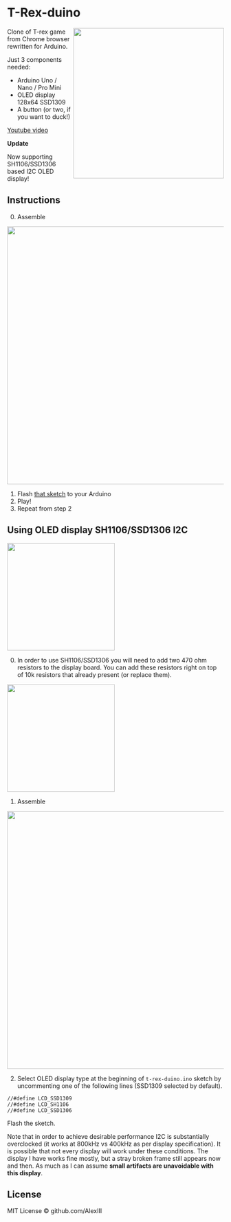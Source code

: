 # T-Rex-duino



<img width="350" align="right" src="img/t-rex-demo-3.gif" />

Clone of T-rex game from Chrome browser rewritten for Arduino.

Just 3 components needed:

- Arduino Uno / Nano / Pro Mini
- OLED display 128x64 SSD1309
- A button (or two, if you want to duck!)

[Youtube video](https://www.youtube.com/watch?v=635SnybBRD8)

**Update**

Now supporting SH1106/SSD1306 based I2C OLED display!

## Instructions

0. Assemble

<img width="600" src="img/sch.png" />

1. Flash [that sketch](https://github.com/AlexIII/t-rex-duino/releases/download/v1.1/Arduino-sketch-t-rex-duino-v1.1.zip) to your Arduino
2. Play!
3. Repeat from step 2

## Using OLED display SH1106/SSD1306 I2C

<img width="250" src="img/t-rex-demo-sh1106.gif" />

0. In order to use SH1106/SSD1306 you will need to add two 470 ohm resistors to the display board. 
You can add these resistors right on top of 10k resistors that already present (or replace them).

<img width="250" src="img/res-mod-sh1106.jpg" />

1. Assemble

<img width="600" src="img/sch-sh1106.png" />

2. Select OLED display type at the beginning of `t-rex-duino.ino` sketch by uncommenting one of the following lines (SSD1309 selected by default).
```
//#define LCD_SSD1309
//#define LCD_SH1106
//#define LCD_SSD1306
```
Flash the sketch.

Note that in order to achieve desirable performance I2C is substantially overclocked (it works at 800kHz vs 400kHz as per display specification).
It is possible that not every display will work under these conditions.
The display I have works fine mostly, but a stray broken frame still appears now and then.
As much as I can assume **small artifacts are unavoidable with this display**.

## License

MIT License © github.com/AlexIII
